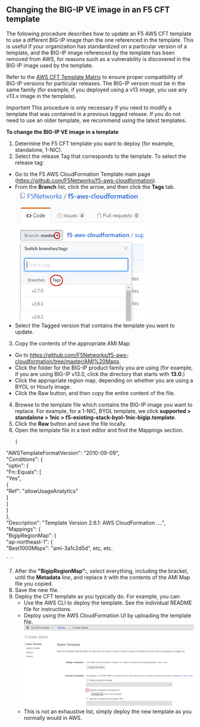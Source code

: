 ## Changing the BIG-IP VE image in an F5 CFT template
The following procedure describes how to update an F5 AWS CFT template to use a different BIG-IP image than the one referenced in the template.  This is useful if your organization has standardized on a particular version of a template, and the BIG-IP image referenced by the template has been removed from AWS, for reasons such as a vulnerability is discovered in the BIG-IP image used by the template.

Refer to the [AWS CFT Template Matrix](https://github.com/F5Networks/f5-aws-cloudformation/blob/master/aws-bigip-version-matrix.md) to ensure proper compatibility of BIG-IP versions for particular releases.  The BIG-IP version must be in the same family (for example, if you deployed using a v13 image, you use any v13.x image in the template).

*Important*  This procedure is only necessary if you need to modify a template that was contained in a previous tagged release.  If you do not need to use an older template, we recommend using the latest templates.

**To change the BIG-IP VE image in a template**
1.  Determine the F5 CFT template you want to deploy (for example, standalone, 1-NIC).
2.  Select the release Tag that corresponds to the template.  To select the release tag:
  *  Go to the F5 AWS CloudFormation Template main page (https://github.com/F5Networks/f5-aws-cloudformation).  
  *  From the **Branch** list, click the arrow, and then click the **Tags** tab. <br> ![Finding tagged releases](images/tag-location.png)<br>  
  *  Select the Tagged version that contains the template you want to update.  
3. Copy the contents of the appropriate AMI Map:
  *  Go to https://github.com/F5Networks/f5-aws-cloudformation/tree/master/AMI%20Maps.
  *  Click the folder for the BIG-IP product family you are using (for example, if you are using BIG-IP v13.0, click the directory that starts with **13.0**.)
  *  Click the appropriate region map, depending on whether you are using a BYOL or Hourly image.
  *  Click the Raw button, and then copy the entire content of the file.

4. Browse to the template file which contains the BIG-IP image you want to replace.  For example, for a 1-NIC, BYOL template, we click **supported > standalone > 1nic > f5-existing-stack-byol-1nic-bigip.template**.
5.  Click the **Raw** button and save the file locally.  
6.  Open the template file in a text editor and find the Mappings section.  
    ```
    {  
   "AWSTemplateFormatVersion": "2010-09-09",  
     "Conditions": {  
        "optin": {  
           "Fn::Equals": [  
             "Yes",  
            {  
     "Ref": "allowUsageAnalytics"  
    }  
   ]  
  }  
 },  
 "Description": "Template Version 2.6.1: AWS CloudFormation ....",  
 "Mappings": {  
  "BigipRegionMap": {  
      "ap-northeast-1": {  
    "Best1000Mbps": "ami-3a1c2d5d",   etc, etc.
    
    ```

7.  After the **"BigipRegionMap":**, select everything, including the bracket, until the **Metadata** line, and replace it with the contents of the AMI Map file you copied.
8. Save the new file.
9.  Deploy the CFT template as you typically do.  For example, you can:
    - Use the AWS CLI to deploy the template.  See the individual README file for instructions.
    - Deploy using the AWS CloudFormation UI by uploading the template file.  
      ![Finding tagged releases](images/upload-template.png)
    - This is not an exhaustive list, simply deploy the new template as you normally would in AWS.


